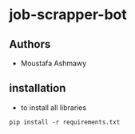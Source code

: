 # job-scrapper-bot


## Authors
- Moustafa Ashmawy

## installation
- to install all libraries
```
pip install -r requirements.txt
```
